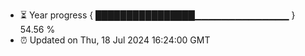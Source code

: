 - ⏳ Year progress { ████████████████▁▁▁▁▁▁▁▁▁▁▁▁▁▁ } 54.56 %
- ⏰ Updated on Thu, 18 Jul 2024 16:24:00 GMT

